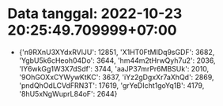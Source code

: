 # Data tanggal: 2022-10-23 20:25:49.709999+07:00

* {'n9RXnU3XYdxRVlJU': 12851, 'X1HT0FtMIDq9sGDF': 3682, 'YgbU5k6cHeoh04Do': 3644, 'hm44m2tHrwQyh7u2': 2036, 'lY6wkGg1W3X7dSdf': 3744, 'aaJP37mrPr6MBSUk': 2010, '9OhGOXxCYWywKtKC': 3637, 'iYz2gDgxXr7aXhQd': 2869, 'pndQhOdLCVdFRN3T': 17619, 'grYeDIcht1goYq1B': 4179, '8hU5xNgWuprL84oF': 2644}
